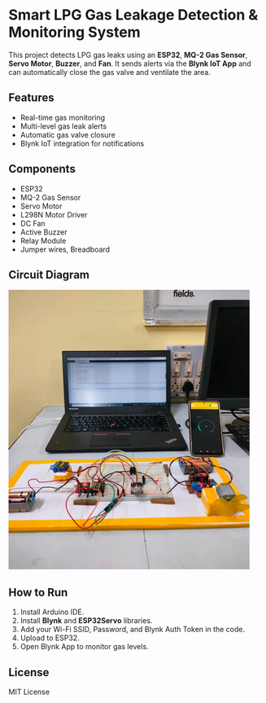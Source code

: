 
# Smart LPG Gas Leakage Detection & Monitoring System

This project detects LPG gas leaks using an **ESP32**, **MQ-2 Gas Sensor**, **Servo Motor**, **Buzzer**, and **Fan**. It sends alerts via the **Blynk IoT App** and can automatically close the gas valve and ventilate the area.

## Features
- Real-time gas monitoring
- Multi-level gas leak alerts
- Automatic gas valve closure
- Blynk IoT integration for notifications

## Components
- ESP32
- MQ-2 Gas Sensor
- Servo Motor
- L298N Motor Driver
- DC Fan
- Active Buzzer
- Relay Module
- Jumper wires, Breadboard

## Circuit Diagram
![Circuit](Prototype.png) 

## How to Run
1. Install Arduino IDE.
2. Install **Blynk** and **ESP32Servo** libraries.
3. Add your Wi-Fi SSID, Password, and Blynk Auth Token in the code.
4. Upload to ESP32.
5. Open Blynk App to monitor gas levels.

## License
MIT License
